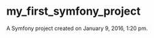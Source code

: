 my_first_symfony_project
========================

A Symfony project created on January 9, 2016, 1:20 pm.

